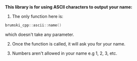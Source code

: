 **This library is for using ASCII characters to output your name:**

1. The only function here is:

```cpp
brumski_cpp::ascii::name()
```

 which doesn't take any parameter.

2. Once the function is called, it will ask you for your name.

3. Numbers aren't allowed in your name e.g 1, 2, 3, etc.
